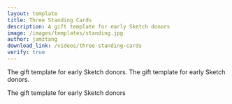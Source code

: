 ```yaml
---
layout: template
title: Three Standing Cards
description: A gift template for early Sketch donors
image: /images/templates/standing.jpg
author: jamztang
download_link: /videos/three-standing-cards
verify: true
---
```



The gift template for early Sketch donors. The gift template for early Sketch donors.

The gift template for early Sketch donors